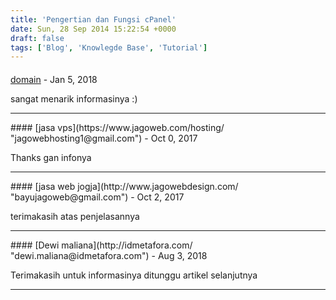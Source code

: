 ```yaml
---
title: 'Pengertian dan Fungsi cPanel'
date: Sun, 28 Sep 2014 15:22:54 +0000
draft: false
tags: ['Blog', 'Knowlegde Base', 'Tutorial']
---
```



#### 
[domain](https://www.jagoweb.com "bayujagoweb@gmail.com") - <time datetime="2018-01-05 08:55:42">Jan 5, 2018</time>

sangat menarik informasinya :)
<hr />
#### 
[jasa vps](https://www.jagoweb.com/hosting/ "jagowebhosting1@gmail.com") - <time datetime="2017-10-29 13:03:39">Oct 0, 2017</time>

Thanks gan infonya
<hr />
#### 
[jasa web jogja](http://www.jagowebdesign.com/ "bayujagoweb@gmail.com") - <time datetime="2017-10-17 22:02:57">Oct 2, 2017</time>

terimakasih atas penjelasannya
<hr />
#### 
[Dewi maliana](http://idmetafora.com/ "dewi.maliana@idmetafora.com") - <time datetime="2018-08-01 10:09:38">Aug 3, 2018</time>

Terimakasih untuk informasinya ditunggu artikel selanjutnya
<hr />
